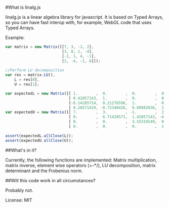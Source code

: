 #What is linalg.js

linalg.js is a linear algebra library for javascript. It is based on Typed Arrays, so you can have fast interop with, for example, WebGL code that uses Typed Arrays.

Example:

```javascript
var matrix = new Matrix([[7, 3, -1, 2], 
                         [3, 8, 1, -4], 
                         [-1, 1, 4, -1], 
                         [2, -4, -1, 6]]);
						 
//Perform LU decomposition
var res = matrix.LU(),
	L = res[0],
	U = res[1];

var expectedL = new Matrix([[ 1.        ,  0.        ,  0.        ,  0.        ],
							[ 0.42857143,  1.        ,  0.        ,  0.        ],
							[-0.14285714,  0.21276596,  1.        ,  0.        ],
							[ 0.28571429, -0.72340426,  0.08982036,  1.        ]]);
var expectedU = new Matrix([[ 7.        ,  3.        , -1.        ,  2.        ],
							[ 0.        ,  6.71428571,  1.42857143, -4.85714286],
							[ 0.        ,  0.        ,  3.55319149,  0.31914894],
							[ 0.        ,  0.        ,  0.        ,  1.88622754]]);
	
assert(expectedL.allClose(L));
assert(expectedU.allClose(U));

``` 

##What's in it?

Currently, the following functions are implemented: Matrix multiplication, matrix inverse, element wise operators (+-*/), LU decomposition, matrix determinant and the Frobenius norm. 

##Will this code work in all circumstances?

Probably not.

License: MIT
